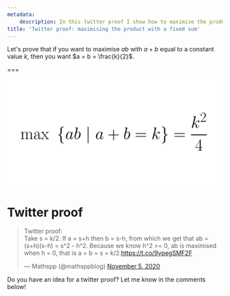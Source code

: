```yaml
---
metadata:
    description: In this twitter proof I show how to maximise the product of two terms whose sum is fixed.
title: 'Twitter proof: maximising the product with a fixed sum'
---
```


Let's prove that if you want to maximise $ab$ with $a + b$ equal to a constant value $k$, then you want $a = b = \frac{k}{2}$.

===

<script async src="https://platform.twitter.com/widgets.js" charset="utf-8"></script>

![maximising ab with a+b=k is achieved with a=b=k/2](max.png)

# Twitter proof

<blockquote class="twitter-tweet"><p lang="en" dir="ltr">Twitter proof:<br>Take s = k/2. If a = s+h then b = s-h, from which we get that ab = (s+h)(s-h) = s^2 - h^2. Because we know h^2 &gt;= 0, ab is maximised when h = 0, that is a = b = s = k/2.<a href="https://t.co/9ypegSMF2F">https://t.co/9ypegSMF2F</a></p>&mdash; Mathspp (@mathsppblog) <a href="https://twitter.com/mathsppblog/status/1324435707918721025?ref_src=twsrc%5Etfw">November 5, 2020</a></blockquote>

Do you have an idea for a twitter proof? Let me know in the comments below!
